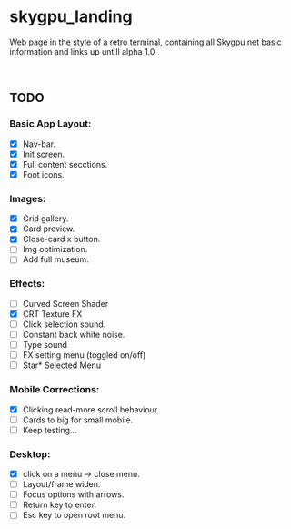 # skygpu_landing

Web page in the style of a retro terminal, containing all Skygpu.net basic information and links up untill alpha 1.0.

<br>

## TODO

### Basic App Layout:
- [x] Nav-bar.
- [x] Init screen.
- [x] Full content secctions.
- [x] Foot icons.

### Images:
- [x] Grid gallery.
- [x] Card preview.
- [x] Close-card x button.
- [ ] Img optimization.
- [ ] Add full museum.

### Effects:
- [ ] Curved Screen Shader
- [x] CRT Texture FX
- [ ] Click selection sound.
- [ ] Constant back white noise.
- [ ] Type sound
- [ ] FX setting menu (toggled on/off)
- [ ] Star* Selected Menu

### Mobile Corrections:
- [x] Clicking read-more scroll behaviour.
- [ ] Cards to big for small mobile.
- [ ] Keep testing...

### Desktop:
- [x] click on a menu -> close menu.
- [ ] Layout/frame widen.
- [ ] Focus options with arrows.
- [ ] Return key to enter.
- [ ] Esc key to open root menu.
